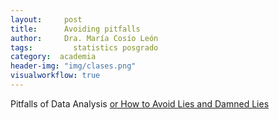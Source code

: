 ```yaml
---
layout:     post
title:      Avoiding pitfalls
author:     Dra. María Cosío León
tags: 		  statistics posgrado
category:  academia
header-img: "img/clases.png"
visualworkflow: true
---
```

Pitfalls of Data Analysis
[or How to Avoid Lies and Damned Lies](http://www.claviusweb.net/pitfalls/)
